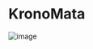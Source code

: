 # KronoMata

![image](https://github.com/mufaka/KronoMata/assets/8632538/a799a219-b337-4299-853c-6b5a958ffea0)





